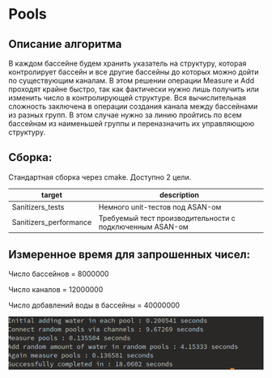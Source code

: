 # Pools
## Описание алгоритма
В каждом бассейне будем хранить указатель на структуру, которая контролирует бассейн и все другие бассейны до которых можно дойти по существующим каналам. В этом решении операции Measure и Add проходят крайне быстро, так как фактически нужно лишь получить или изменить число в контролирующей структуре. Вся вычислительная сложность заключена в операции создания канала между бассейнами из разных групп. В этом случае нужно за линию пройтись по всем бассейнам из наименьшей группы и переназначить их управляющюю структуру.

## Сборка:
Стандартная сборка через cmake. Доступно 2 цели.

| target | description |
| ------ | ------ |
| Sanitizers_tests | Немного unit-тестов под ASAN-ом |
| Sanitizers_performance | Требуемый тест производительности с подключенным ASAN-ом |

## Измеренное время для запрошенных чисел:
Число бассейнов = 8000000

Число каналов = 12000000

Число добавлений воды в бассейны = 40000000

![Alt text](img/benchmark.png?raw=true "Результаты теста")
